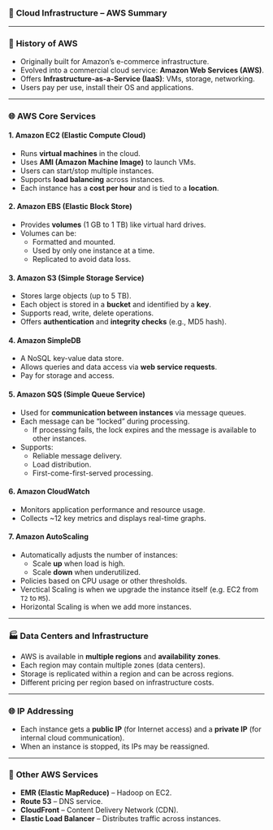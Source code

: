 ### 📘 **Cloud Infrastructure – AWS Summary**

---

### 🏢 **History of AWS**

* Originally built for Amazon’s e-commerce infrastructure.
* Evolved into a commercial cloud service: **Amazon Web Services (AWS)**.
* Offers **Infrastructure-as-a-Service (IaaS)**: VMs, storage, networking.
* Users pay per use, install their OS and applications.

---

### 🌐 **AWS Core Services**

#### 1. **Amazon EC2 (Elastic Compute Cloud)**

* Runs **virtual machines** in the cloud.
* Uses **AMI (Amazon Machine Image)** to launch VMs.
* Users can start/stop multiple instances.
* Supports **load balancing** across instances.
* Each instance has a **cost per hour** and is tied to a **location**.

#### 2. **Amazon EBS (Elastic Block Store)**

* Provides **volumes** (1 GB to 1 TB) like virtual hard drives.
* Volumes can be:
    * Formatted and mounted.
    * Used by only one instance at a time.
    * Replicated to avoid data loss.

#### 3. **Amazon S3 (Simple Storage Service)**

* Stores large objects (up to 5 TB).
* Each object is stored in a **bucket** and identified by a **key**.
* Supports read, write, delete operations.
* Offers **authentication** and **integrity checks** (e.g., MD5 hash).

#### 4. **Amazon SimpleDB**

* A NoSQL key-value data store.
* Allows queries and data access via **web service requests**.
* Pay for storage and access.

#### 5. **Amazon SQS (Simple Queue Service)**

* Used for **communication between instances** via message queues.
* Each message can be “locked” during processing.
    * If processing fails, the lock expires and the message is available to other instances.
* Supports:
    * Reliable message delivery.
    * Load distribution.
    * First-come-first-served processing.

#### 6. **Amazon CloudWatch**

* Monitors application performance and resource usage.
* Collects \~12 key metrics and displays real-time graphs.

#### 7. **Amazon AutoScaling**

* Automatically adjusts the number of instances:
    * Scale **up** when load is high.
    * Scale **down** when underutilized.
* Policies based on CPU usage or other thresholds.
* Verctical Scaling is when we upgrade the instance itself (e.g. EC2 from `T2` to `M5`).
* Horizontal Scaling is when we add more instances.

---

### 🏭 **Data Centers and Infrastructure**

* AWS is available in **multiple regions** and **availability zones**.
* Each region may contain multiple zones (data centers).
* Storage is replicated within a region and can be across regions.
* Different pricing per region based on infrastructure costs.

---

### 🌐 **IP Addressing**

* Each instance gets a **public IP** (for Internet access) and a **private IP** (for internal cloud communication).
* When an instance is stopped, its IPs may be reassigned.

---

### 🧰 **Other AWS Services**

* **EMR (Elastic MapReduce)** – Hadoop on EC2.
* **Route 53** – DNS service.
* **CloudFront** – Content Delivery Network (CDN).
* **Elastic Load Balancer** – Distributes traffic across instances.